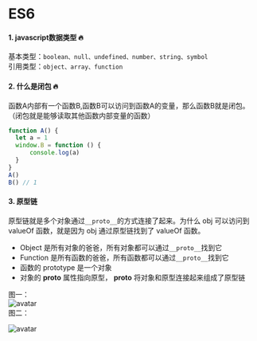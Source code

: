 # ES6

#### 1. javascript数据类型 :fire:

基本类型：`boolean、null、undefined、number、string、symbol`   
引用类型：`object、array、function`

#### 2. 什么是闭包 :fire:

函数A内部有一个函数B,函数B可以访问到函数A的变量，那么函数B就是闭包。（闭包就是能够读取其他函数内部变量的函数）
``` js
function A() {
  let a = 1
  window.B = function () {
      console.log(a)
  }
}
A()
B() // 1
```

#### 3. 原型链
原型链就是多个对象通过`__proto__`的方式连接了起来。为什么 obj 可以访问到 valueOf 函数，就是因为 obj 通过原型链找到了 valueOf 函数。  
* Object 是所有对象的爸爸，所有对象都可以通过`__proto__`找到它
* Function 是所有函数的爸爸，所有函数都可以通过`__proto__`找到它
* 函数的 prototype 是一个对象
* 对象的 __proto__ 属性指向原型， __proto__ 将对象和原型连接起来组成了原型链

图一：  
![avatar](https://github.com/mqyqingfeng/Blog/raw/master/Images/prototype5.png)  
图二：  

![avatar](https://user-gold-cdn.xitu.io/2019/5/7/16a900cb6edae35b?imageView2/0/w/1280/h/960/format/webp/ignore-error/1
)